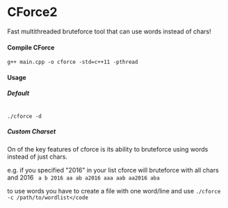 # CForce2
Fast multithreaded bruteforce tool that can use words instead of chars!

#### Compile CForce
<code>g++ main.cpp -o cforce -std=c++11 -pthread</code>

#### Usage

##### Default
<code>
./cforce -d 
</code>

##### Custom Charset

On of the key features of cforce is its ability to bruteforce using words instead of just chars. 

e.g.
if you specified "2016" in your list cforce will bruteforce with all chars and 2016
<code>
a
b
2016
aa
ab
a2016
aaa
aab
aa2016
aba
</code>

to use words you have to create a file with one word/line and use
<code>./cforce -c /path/to/wordlist</code
